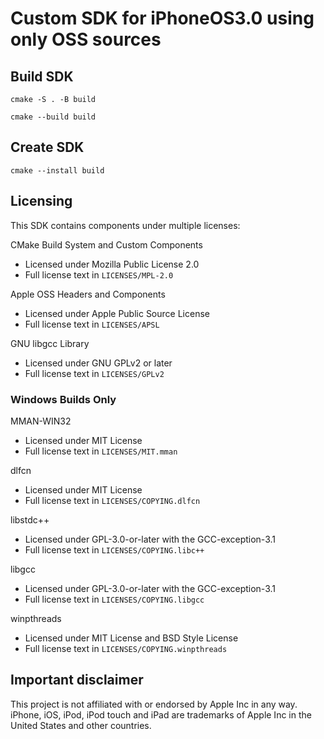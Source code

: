 # Custom SDK for iPhoneOS3.0 using only OSS sources

## Build SDK

`cmake -S . -B build`

`cmake --build build`

## Create SDK
`cmake --install build`

## Licensing 

This SDK contains components under multiple licenses:

CMake Build System and Custom Components
- Licensed under Mozilla Public License 2.0
- Full license text in `LICENSES/MPL-2.0`

Apple OSS Headers and Components
- Licensed under Apple Public Source License
- Full license text in `LICENSES/APSL`

GNU libgcc Library
- Licensed under GNU GPLv2 or later
- Full license text in `LICENSES/GPLv2`

### Windows Builds Only

MMAN-WIN32
- Licensed under MIT License
- Full license text in `LICENSES/MIT.mman`

dlfcn
- Licensed under MIT License
- Full license text in `LICENSES/COPYING.dlfcn`

libstdc++
- Licensed under GPL-3.0-or-later with the GCC-exception-3.1
- Full license text in `LICENSES/COPYING.libc++`

libgcc
- Licensed under GPL-3.0-or-later with the GCC-exception-3.1
- Full license text in `LICENSES/COPYING.libgcc`

winpthreads
- Licensed under MIT License and BSD Style License
- Full license text in `LICENSES/COPYING.winpthreads`

## Important disclaimer

This project is not affiliated with or endorsed by Apple Inc in any way. iPhone, iOS, iPod, iPod touch and iPad are trademarks of Apple Inc in the United States and other countries.